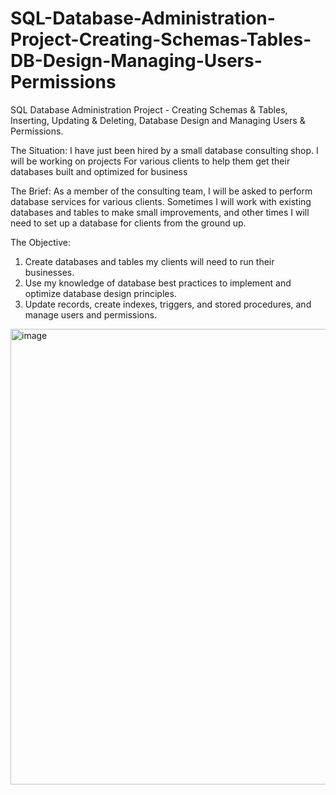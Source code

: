 # SQL-Database-Administration-Project-Creating-Schemas-Tables-DB-Design-Managing-Users-Permissions
SQL Database Administration Project - Creating Schemas &amp; Tables, Inserting, Updating &amp; Deleting, Database Design and Managing Users &amp; Permissions.

The Situation: I have just been hired by a small database consulting shop. I will be working on projects For various clients to help them get their databases built and optimized for business

The Brief: As a member of the consulting team, I will be asked to perform database services for various clients. Sometimes I will work with existing databases and tables to make small improvements, and 
other times I will need to set up a database for clients from the ground up. 

The Objective:  
1) Create databases and tables my clients will need to run their businesses.
2) Use my  knowledge of database best practices to implement and optimize database design principles.
3) Update records, create indexes, triggers, and stored procedures, and manage users and permissions.

<img width="729" alt="image" src="https://github.com/user-attachments/assets/a8906fc5-6e1e-4d6c-9d5b-f080e33046b5">


